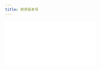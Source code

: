 ```yaml
---
title: 排序版本号
---
```


<code src="./sortVersions" title="在线演示"></code>

<embed src="../_js_docs/sortVersions.md"></embed>
